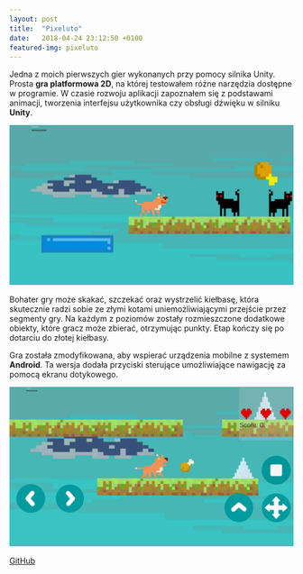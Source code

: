 ```yaml
---
layout: post
title:  "Pixeluto"
date:   2018-04-24 23:12:50 +0100
featured-img: pixeluto
---
```

Jedna z moich pierwszych gier wykonanych przy pomocy silnika Unity. Prosta **gra platformowa 2D**, na której testowałem różne narzędzia dostępne w programie. W czasie rozwoju aplikacji zapoznałem się z podstawami animacji, tworzenia interfejsu użytkownika czy obsługi dźwięku w silniku **Unity**.

![](https://raw.githubusercontent.com/jacekbla/jacekbla.github.io/master/assets/img/posts/content/pixeluto/pixeluto.jpg)

Bohater gry może skakać, szczekać oraz wystrzelić kiełbasę, która skutecznie radzi sobie ze złymi kotami uniemożliwiającymi przejście przez segmenty gry. Na każdym z poziomów zostały rozmieszczone dodatkowe obiekty, które gracz może zbierać, otrzymując punkty. Etap kończy się po dotarciu do złotej kiełbasy.

Gra została zmodyfikowana, aby wspierać urządzenia mobilne z systemem **Android**. Ta wersja dodała przyciski sterujące umożliwiające nawigację za pomocą ekranu dotykowego.

![](https://raw.githubusercontent.com/jacekbla/jacekbla.github.io/master/assets/img/posts/content/pixeluto/mobile.jpg)

[GitHub](https://github.com/jacekbla/Unity4_pixeluto)